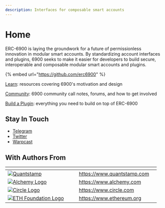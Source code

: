 ```yaml
---
description: Interfaces for composable smart accounts
---
```


# Home

ERC-6900 is laying the groundwork for a future of permissionless innovation in modular smart accounts. By standardizing account interfaces and plugins, 6900 seeks to make it easier for developers to build secure, interoperable and composable modular smart accounts and plugins.

{% embed url="https://github.com/erc6900" %}

[Learn](learn/): resources covering 6900's motivation and design

[Community](community.md): 6900 community call notes, forums, and how to get involved

[Build a Plugin](build-a-plugin.md): everything you need to build on top of ERC-6900

## Stay In Touch

* [Telegram](https://t.me/+KfB9WuhKDgk5YzIx)
* [Twitter](https://twitter.com/erc6900)
* [Warpcast](https://warpcast.com/erc6900)&#x20;

## With Authors From

<table data-column-title-hidden data-view="cards"><thead><tr><th></th><th data-hidden></th><th data-hidden></th><th data-hidden data-card-target data-type="content-ref"></th><th data-hidden data-card-cover data-type="files"></th></tr></thead><tbody><tr><td><a href="https://www.quantstamp.com"><img src="https://files.gitbook.com/v0/b/gitbook-x-prod.appspot.com/o/spaces%2FImI9L0KXrv1O4bMTE21k%2Fuploads%2F1XePOY6U2oUU0N69ucsB%2Fquanstamp-logo-on-light.svg?alt=media&#x26;token=a0d61373-40df-43ae-bbde-affc11507f1c" alt="Quantstamp"></a></td><td></td><td></td><td><a href="https://www.quantstamp.com">https://www.quantstamp.com</a></td><td></td></tr><tr><td><a href="https://www.alchemy.com"><img src="https://files.gitbook.com/v0/b/gitbook-x-prod.appspot.com/o/spaces%2FImI9L0KXrv1O4bMTE21k%2Fuploads%2FzQq2looZUut1yU9kV9fD%2Falchemy-logo-blue-gradient.png?alt=media&#x26;token=5cbd91f0-eae0-4bc9-92ba-790016af4e75" alt="Alchemy Logo"></a></td><td></td><td></td><td><a href="https://www.alchemy.com">https://www.alchemy.com</a></td><td></td></tr><tr><td><a href="https://www.circle.com"><img src="https://files.gitbook.com/v0/b/gitbook-x-prod.appspot.com/o/spaces%2FImI9L0KXrv1O4bMTE21k%2Fuploads%2Fhg7RltAL02e1gxtrv1eN%2Fcircle-logo.png?alt=media&#x26;token=869b26da-72f1-4535-a7ed-c3884eb570ae" alt="Circle Logo"></a></td><td></td><td></td><td><a href="https://www.circle.com">https://www.circle.com</a></td><td></td></tr><tr><td><a href="https://www.ethereum.org"><img src="https://files.gitbook.com/v0/b/gitbook-x-prod.appspot.com/o/spaces%2FImI9L0KXrv1O4bMTE21k%2Fuploads%2F519ATIWdHSZ5A28WkIqv%2Feth-foundation.webp?alt=media&#x26;token=c031eb93-9b8a-453b-b76e-0d3aa96c51e2" alt="ETH Foundation Logo"></a></td><td></td><td></td><td><a href="https://www.ethereum.org">https://www.ethereum.org</a></td><td></td></tr></tbody></table>
